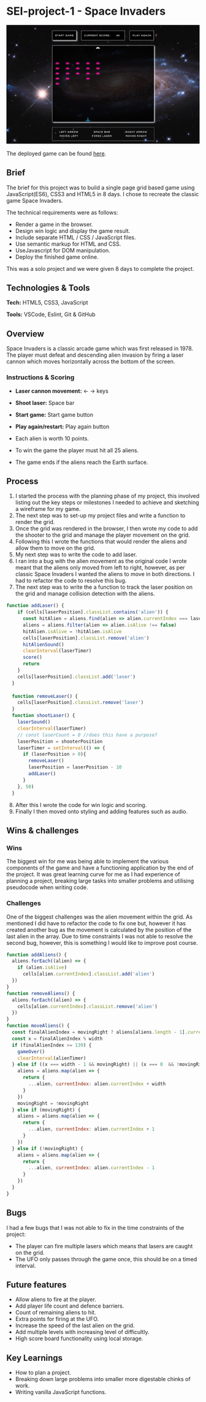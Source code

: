 # SEI-project-1 - Space Invaders

![Space Invaders gameplay](/assets/space-invaders.png)

The deployed game can be found [here](https://nhurstknight.github.io/space-invaders/).

## Brief

The brief for this project was to build a single page grid based game using JavaScript(ES6), CSS3 and HTML5 in 8 days. I chose to recreate the classic game Space Invaders.

The technical requirements were as follows:
- Render a game in the browser.
- Design win logic and display the game result.
- Include separate HTML / CSS / JavaScript files.
- Use semantic markup for HTML and CSS.
- UseJavascript for DOM manipulation.
- Deploy the finished game online.

This was a solo project and we were given 8 days to complete the project.

## Technologies & Tools

**Tech:** HTML5, CSS3, JavaScript

**Tools:** VSCode, Eslint, Git & GitHub

## Overview
Space Invaders is a classic arcade game which was first released in 1978. The player must defeat and descending alien invasion by firing a laser cannon which moves horizontally across the bottom of the screen.

### Instructions & Scoring
- **Laser cannon movement:** ← → keys
- **Shoot laser:** Space bar
- **Start game:** Start game button 
- **Play again/restart:** Play again button

- Each alien is worth 10 points.
- To win the game the player must hit all 25 aliens. 
- The game ends if the aliens reach the Earth surface.

## Process
1. I started the process with the planning phase of my project, this involved listing out the key steps or milestones I needed to achieve and sketching a wireframe for my game.
2. The next step was to set-up my project files and write a function to render the grid.
3. Once the grid was rendered in the browser, I then wrote my code to add the shooter to the grid and manage the player movement on the grid.
4. Following this I wrote the functions that would render the aliens and allow them to move on the grid. 
5. My next step was to write the code to add laser. 
6. I ran into a bug with the alien movement as the original code I wrote meant that the aliens only moved from left to right, however, as per classic Space Invaders I wanted the aliens to move in both directions. I had to refactor the code to resolve this bug.
7. The next step was to write the a function to track the laser position on the grid and manage collision detection with the aliens. 
```js
function addLaser() {
    if (cells[laserPosition].classList.contains('alien')) {
      const hitAlien = aliens.find(alien => alien.currentIndex === laserPosition)
      aliens = aliens.filter(alien => alien.isAlive !== false)
      hitAlien.isAlive = !hitAlien.isAlive
      cells[laserPosition].classList.remove('alien')
      hitAlienSound()
      clearInterval(laserTimer)
      score()
      return
    } 
    cells[laserPosition].classList.add('laser')
  }

  function removeLaser() {
    cells[laserPosition].classList.remove('laser')
  }
  function shootLaser() {
    laserSound()
    clearInterval(laserTimer)
    // const laserCount = 0 //does this have a purpose?
    laserPosition = shooterPosition
    laserTimer = setInterval(() => {
      if (laserPosition > 0){
        removeLaser()
        laserPosition = laserPosition - 10
        addLaser()
      }
    }, 50) 
  } 
```
8. After this I wrote the code for win logic and scoring.
9. Finally I then moved onto styling and adding features such as audio.


## Wins & challenges
### Wins
The biggest win for me was being able to implement the various components of the game and have a functioning application by the end of the project. It was great learning curve for me as I had experience of planning a project, breaking large tasks into smaller problems and utilising pseudocode when writing code. 

### Challenges
One of the biggest challenges was the alien movement within the grid. As mentioned I did have to refactor the code to fix one but, however it has created another bug as the movement is calculated by the position of the last alien in the array. Due to time constraints I was not able to resolve the second bug, however, this is something I would like to improve post course.

```js
function addAliens() {
  aliens.forEach((alien) => {
    if (alien.isAlive)
      cells[alien.currentIndex].classList.add('alien')
  })
}
function removeAliens() {
  aliens.forEach((alien) => {
    cells[alien.currentIndex].classList.remove('alien')
  })
}
function moveAliens() {
  const finalAlienIndex = movingRight ? aliens[aliens.length - 1].currentIndex : aliens[0].currentIndex
  const x = finalAlienIndex % width 
  if (finalAlienIndex >= 139) {
    gameOver()
    clearInterval(alienTimer)
  } else if ((x === width - 1 && movingRight) || (x === 0  && !movingRight)) { 
    aliens = aliens.map(alien => {
      return {
        ...alien, currentIndex: alien.currentIndex + width
      }
    })
    movingRight = !movingRight
  } else if (movingRight) {
    aliens = aliens.map(alien => {
      return {
        ...alien, currentIndex: alien.currentIndex + 1
      }
    })
  } else if (!movingRight) { 
    aliens = aliens.map(alien => {
      return {
        ...alien, currentIndex: alien.currentIndex - 1
      }
    })
  } 
}
```

## Bugs
I had a few bugs that I was not able to fix in the time constraints of the project:
- The player can fire multiple lasers which means that lasers are caught on the grid.
- The UFO only passes through the game once, this should be on a timed interval.

## Future features
- Allow aliens to fire at the player.
- Add player life count and defence barriers.
- Count of remaining aliens to hit.
- Extra points for firing at the UFO.
- Increase the speed of the last alien on the grid.
- Add multiple levels with increasing level of difficultly.
- High score board functionality using local storage.

## Key Learnings
- How to plan a project.
- Breaking down large problems into smaller more digestable chinks of work.
- Writing vanilla JavaScript functions.
